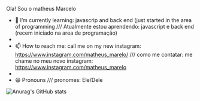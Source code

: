 Ola! Sou o matheus Marcelo


- 🌱 I’m currently learning: javascrip and back end (just started in the area of ​​programming /// Atualmente estou aprendendo: javascript e back end (recem iniciado na area de programação)
- 
- 📫 How to reach me: call me on my new instagram: https://www.instagram.com/matheus_marelo/ /// como me contatar: me chame no meu novo instagram:  https://www.instagram.com/matheus_marelo
- 
- 😄 Pronouns /// pronomes: Ele/Dele


![Anurag's GitHub stats](https://github-readme-stats.vercel.app/api?username=MathNRT&show_icons=true&theme=transparent)
